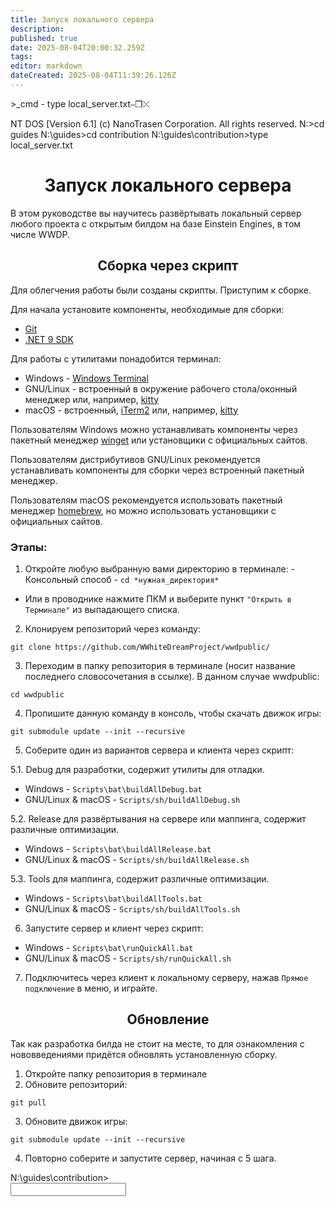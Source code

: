 ```yaml
---
title: Запуск локального сервера
description: 
published: true
date: 2025-08-04T20:00:32.259Z
tags: 
editor: markdown
dateCreated: 2025-08-04T11:39:26.126Z
---
```


<div class="gol" id="windows" style="display: block; width: 100%; height: 100%; position: relative; z-index: 0">
<div>
  <div id="header" class="headtext" style="display: flex; cursor: default">
    <div id="grabZone"></div>
    <div id="name" style="display: flex">>_ <span id="r_icon" display="block">cmd - type local_server.txt</span></div>
    <div id="button" style="display: flex">
      <div id="wrap">⎯</div>
      <div id="wrapWin">❐</div>
      <div id="closee">⤬</div>
    </div>
	</div>

  <div id="term" style="overflow: none; display: block; width: 100%; height: 100%;">

  NT DOS [Version 6.1]
  (c) NanoTrasen Corporation. All rights reserved.
  N:\>cd guides
  N:\guides>cd contribution
  N:\guides\contribution>type local_server.txt
  <h1><center>Запуск локального сервера</center></h1>
  В этом руководстве вы научитесь развёртывать локальный сервер любого проекта с открытым билдом на базе Einstein Engines, в том числе WWDP.
    

  <h2><center>Cборка через скрипт</center></h2>
  Для облегчения работы были созданы скрипты. Приступим к сборке.

  Для начала установите компоненты, необходимые для сборки:
  - [Git](https://git-scm.com/downloads)
  - [.NET 9 SDK](https://dotnet.microsoft.com/en-us/download/dotnet/9.0)

  Для работы с утилитами понадобится терминал:
  - Windows - [Windows Terminal](https://learn.microsoft.com/ru-ru/windows/terminal/)
  - GNU/Linux - встроенный в окружение рабочего стола/оконный менеджер или, например, [kitty](https://sw.kovidgoyal.net/kitty/)
  - macOS - встроенный, [iTerm2](https://iterm2.com/) или, например, [kitty](https://sw.kovidgoyal.net/kitty/)
  <p>Пользователям Windows можно устанавливать компоненты через пакетный менеджер <a href="https://learn.microsoft.com/ru-ru/windows/package-manager/winget/">winget</a> или установщики с официальных сайтов.</p> 
  <p>Пользователям дистрибутивов GNU/Linux рекомендуется устанавливать компоненты для сборки через встроенный пакетный менеджер.</p>
  <p>Пользователям macOS рекомендуется использовать пакетный менеджер <a href="https://brew.sh/">homebrew</a>, но можно использовать установщики с официальных сайтов.</p>
  <h3>Этапы:</h3>

  1. Откройте любую выбранную вами директорию в терминале:
    - Консольный способ - ```cd *нужная_директория*```
  - Или в проводнике нажмите ПКМ и выберите пункт ```"Открыть в Терминале"``` из выпадающего списка.

  2. Клонируем репозиторий через команду:
  ```
  git clone https://github.com/WWhiteDreamProject/wwdpublic/
  ```

  3. Переходим в папку репозитория в терминале (носит название последнего словосочетания в ссылке). В данном случае wwdpublic:
  ```
  cd wwdpublic
  ```

  4. Пропишите данную команду в консоль, чтобы скачать движок игры:
  ```
  git submodule update --init --recursive
  ```

  5. Соберите один из вариантов сервера и клиента через скрипт:

  5.1. Debug для разработки, содержит утилиты для отладки.
  - Windows - ```Scripts\bat\buildAllDebug.bat```
  - GNU/Linux & macOS - ```Scripts/sh/buildAllDebug.sh```

  5.2. Release для развёртывания на сервере или маппинга, содержит различные оптимизации.
  - Windows - ```Scripts\bat\buildAllRelease.bat```
  - GNU/Linux & macOS - ```Scripts/sh/buildAllRelease.sh```

  5.3. Tools для маппинга, содержит различные оптимизации.
  - Windows - ```Scripts\bat\buildAllTools.bat```
  - GNU/Linux & macOS - ```Scripts/sh/buildAllTools.sh```

  6. Запустите сервер и клиент через скрипт:

  - Windows - ```Scripts\bat\runQuickAll.bat```
  - GNU/Linux & macOS - ```Scripts/sh/runQuickAll.sh```

  7. Подключитесь через клиент к локальному серверу, нажав ```Прямое подключение``` в меню, и играйте.
  <h2><center>Обновление</center></h2>
  Так как разработка билда не стоит на месте, то для ознакомления с нововведениями придётся обновлять установленную сборку.

  1. Откройте папку репозитория в терминале
  2. Обновите репозиторий:
  ```
  git pull
  ```
  3. Обновите движок игры:
  ```
  git submodule update --init --recursive
  ```
  4. Повторно соберите и запустите сервер, начиная с 5 шага.
  <div class="pentagon" id="pentag">
  <div class="ahui">N:\guides\contribution></div>
  <input id="enter" type="text" maxlength="60">
  <div id="cursor" style="transform: translateX(23ch) translateY(3px); position: absolute;"></div>
  </div>
  </div>
</div>
